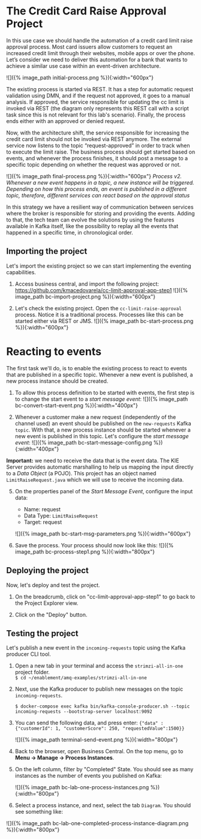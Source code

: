 # The Credit Card Raise Approval Project

In this use case we should handle the automation of a credit card limit raise approval process. Most card issuers allow customers to request an increased credit limit through their websites, mobile apps or over the phone. Let’s consider we need to deliver this automation for a bank that wants to achieve a similar use case within an event-driven architecture.

![]({% image_path initial-process.png %}){:width="600px"}

The existing process is started via REST. It has a step for automatic request validation using DMN, and if the request not approved, it goes to a manual analysis. If approved, the service responsible for updating the cc limit is invoked via REST (the diagram only represents this REST call with a script task since this is not relevant for this lab's scenario). Finally, the process ends either with an approved or denied request.

Now, with the architecture shift, the service responsible for increasing the credit card limit should not be invoked via REST anymore. The external service now listens to the topic “request-approved” in order to track when to execute the limit raise. The business process should get started based on events, and whenever the process finishes, it should post a message to a specific topic depending on whether the request was approved or not.

![]({% image_path final-process.png %}){:width="600px"}
*Process v2. Whenever a new event happens in a topic, a new instance will be triggered. Depending on how this process ends, an event is published in a different topic, therefore, different services can react based on the approval status* 

In this strategy we have a resilient way of communication between services where the broker is responsible for storing and providing the events. Adding to that, the tech team can evolve the solutions by using the features available in Kafka itself, like the possibility to replay all the events that happened in a specific time, in chronological order.

## Importing the project

Let's import the existing project so we can start implementing the eventing capabilities. 

1. Access business central, and import the following project: https://github.com/kmacedovarela/cc-limit-approval-app-step1
  ![]({% image_path bc-import-project.png %}){:width="600px"}

2. Let's check the existing project. Open the `cc-limit-raise-approval` process. Notice it is a traditional process. Processes like this can be started either via REST or JMS.
  ![]({% image_path bc-start-process.png %}){:width="600px"}


# Reacting to events

The first task we'll do, is to enable the existing process to react to events that are published in a specific topic. Whenever a new event is published, a new process instance should be created.

1. To allow this process definition to be started with events, the first step is to change the start event to a *start message event*:
  ![]({% image_path bc-convert-start-event.png %}){:width="400px"}

4. Whenever a customer make a new request (independently of the channel used) an event should be published on the `new-requests` Kafka `topic`. With that, a new process instance should be started whenever a new event is published in this topic. Let's configure the *start message event*: 
  ![]({% image_path bc-start-message-config.png %}){:width="400px"}

  **Important:** we need to receive the data that is the event data. The KIE Server provides automatic marshalling to help us mapping the input directly to a _Data Object_ (a POJO). This project has an object named `LimitRaiseRequest.java` which we will use to receive the incoming data. 

5. On the properties panel of the _Start Message Event_, configure the input data:

    * Name: request
    * Data Type: `LimitRaiseRequest`
    * Target: request

    ![]({% image_path bc-start-msg-parameters.png %}){:width="600px"}

6. Save the process. Your process should now look like this:
  ![]({% image_path bc-process-step1.png %}){:width="800px"}

## Deploying the project

Now, let's deploy and test the project. 

1. On the breadcrumb, click on "cc-limit-approval-app-step1" to go back to the Project Explorer view.

2. Click on the "Deploy" button.

## Testing the project

Let's publish a new event in the `incoming-requests` topic using the Kafka producer CLI tool. 

1. Open a new tab in your terminal and access the `strimzi-all-in-one` project folder.   
  `$ cd ~/enablement/amq-examples/strimzi-all-in-one`
  
2. Next, use the Kafka producer to publish new messages on the topic `incoming-requests`. 

    ```
    $ docker-compose exec kafka bin/kafka-console-producer.sh --topic incoming-requests --bootstrap-server localhost:9092
    ```

3. You can send the following data, and press enter:
    `{"data" : {"customerId": 1, "customerScore": 250, "requestedValue":1500}}`
  
    ![]({% image_path terminal-send-event.png %}){:width="800px"}

3. Back to the browser, open Business Central. On the top menu, go to **Menu -> Manage -> Process Instances**. 

4. On the left column, filter by "Completed" State. You should see as many instances as the number of events you published on Kafka:

    ![]({% image_path bc-lab-one-process-instances.png %}){:width="800px"}

5. Select a process instance, and next, select the tab `Diagram`. You should see something like: 

  ![]({% image_path bc-lab-one-completed-process-instance-diagram.png %}){:width="800px"}


